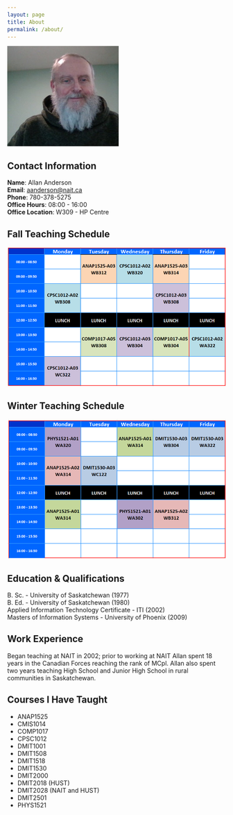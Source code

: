 ```yaml
---
layout: page
title: About
permalink: /about/
---
```


![gravatar](images/gravatar_01.png)

## Contact Information
**Name**: Allan Anderson<br>
**Email**: aanderson@nait.ca<br>
**Phone**: 780-378-5275<br>
**Office Hours**: 08:00 - 16:00<br>
**Office Location**: W309 - HP Centre

## Fall Teaching Schedule
![fall2021-schedule](images/fall-schedule.png)

## Winter Teaching Schedule
![winter2022-schedule](images/winter-schedule.png)

## Education & Qualifications
B. Sc. - University of Saskatchewan (1977)<br>
B. Ed. - University of Saskatchewan (1980)<br>
Applied Information Technology Certificate - ITI (2002)<br>
Masters of Information Systems - University of Phoenix (2009)<br>

## Work Experience
Began teaching at NAIT in 2002; prior to working at NAIT Allan spent 18 years in the Canadian Forces reaching the rank of MCpl. Allan also spent two years teaching High School and Junior High School in rural communities in Saskatchewan.

## Courses I Have Taught
* ANAP1525
* CMIS1014
* COMP1017
* CPSC1012
* DMIT1001
* DMIT1508
* DMIT1518
* DMIT1530
* DMIT2000
* DMIT2018 (HUST)
* DMIT2028 (NAIT and HUST)
* DMIT2501
* PHYS1521
